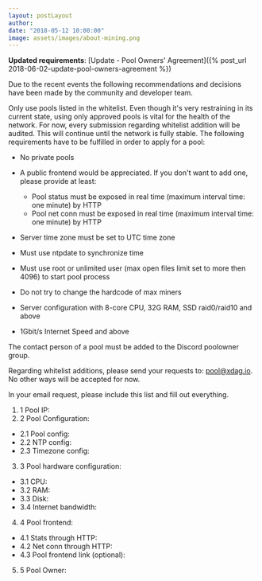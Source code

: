 ```yaml
---
layout: postLayout
author: 
date: "2018-05-12 10:00:00"
image: assets/images/about-mining.png
---
```


**Updated requirements**: [Update - Pool Owners' Agreement]({% post_url 2018-06-02-update-pool-owners-agreement %})  

Due to the recent events the following recommendations and decisions have been made by the community and developer team.

Only use pools listed in the whitelist. Even though it's very restraining in its current state, using only approved pools is vital for the health of the network.
For now, every submission regarding whitelist addition will be audited. This will continue until the network is fully stable.
The following requirements have to be fulfilled in order to apply for a pool:


* No private pools
* A public frontend would be appreciated. If you don't want to add one, please provide at least:
  * Pool status must be exposed in real time (maximum interval time: one minute) by HTTP
  * Pool net conn must be exposed in real time (maximum interval time: one minute) by HTTP

* Server time zone must be set to UTC time zone
* Must use ntpdate to synchronize time
* Must use root or unlimited user (max open files limit set to more then 4096) to start pool process
* Do not try to change the hardcode of max miners
* Server configuration with 8-core CPU, 32G RAM, SSD raid0/raid10 and above
* 1Gbit/s Internet Speed and above

The contact person of a pool must be added to the Discord poolowner group.

Regarding whitelist additions, please send your requests to: [pool@xdag.io](mailto:pool@xdag.io). No other ways will be accepted for now.

In your email request, please include this list and fill out everything.

1. 1 Pool IP:
2. 2 Pool Configuration:
  * 2.1 Pool config:
  * 2.2 NTP config:
  * 2.3 Timezone config:
3. 3 Pool hardware configuration:
  * 3.1 CPU:
  * 3.2 RAM:
  * 3.3 Disk:
  * 3.4 Internet bandwidth:
4. 4 Pool frontend:
  * 4.1 Stats through HTTP:
  * 4.2 Net conn through HTTP:
  * 4.3 Pool frontend link (optional): 
5. 5 Pool Owner:




